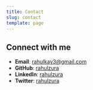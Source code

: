 ```yaml
---
title: Contact
slug: contact
template: page
---
```


## Connect with me

- **Email**: [rahulkay3@gmail.com](mailto:rahulkay3[AT]gmail[DOT]com)
- **GitHub**: [rahulzura](https://github.com/rahulzura)
- **LinkedIn**: [rahulzura](https://linkedin.com/in/rahulzura)
- **Twitter**: [rahulzura](https://twitter.com/rahulzura)
